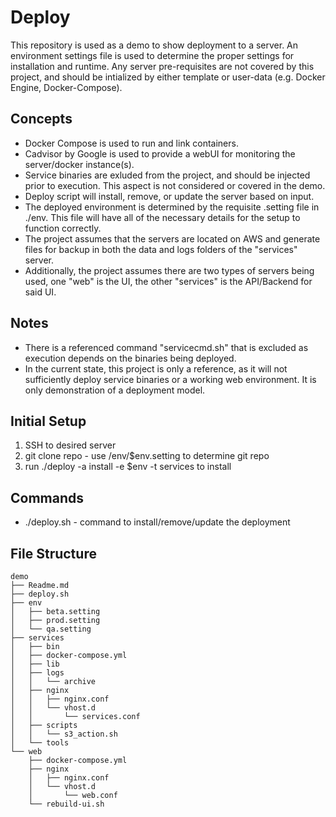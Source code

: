 # Deploy
This repository is used as a demo to show deployment to a server.
An environment settings file is used to determine the proper settings for installation and runtime.
Any server pre-requisites are not covered by this project, and should be intialized by either template or user-data (e.g. Docker Engine, Docker-Compose).

## Concepts
* Docker Compose is used to run and link containers.
 * Cadvisor by Google is used to provide a webUI for monitoring the server/docker instance(s).
* Service binaries are exluded from the project, and should be injected prior to execution. This aspect is not considered or covered in the demo.
* Deploy script will install, remove, or update the server based on input.
* The deployed environment is determined by the requisite .setting file in ./env. This file will have all of the necessary details for the setup to function correctly.
* The project assumes that the servers are located on AWS and generate files for backup in both the data and logs folders of the "services" server.
* Additionally, the project assumes there are two types of servers being used, one "web" is the UI, the other "services" is the API/Backend for said UI.

## Notes
* There is a referenced command "servicecmd.sh" that is excluded as execution depends on the binaries being deployed.
* In the current state, this project is only a reference, as it will not sufficiently deploy service binaries or a working web environment. It is only demonstration of a deployment model.

## Initial Setup
1. SSH to desired server
2. git clone repo - use /env/$env.setting to determine git repo
3. run ./deploy -a install -e $env -t services to install

## Commands
* ./deploy.sh - command to install/remove/update the deployment

## File Structure
```
demo
├── Readme.md
├── deploy.sh
├── env
│   ├── beta.setting
│   ├── prod.setting
│   └── qa.setting
├── services
│   ├── bin
│   ├── docker-compose.yml
│   ├── lib
│   ├── logs
│   │   └── archive
│   ├── nginx
│   │   ├── nginx.conf
│   │   └── vhost.d
│   │       └── services.conf
│   ├── scripts
│   │   └── s3_action.sh
│   └── tools
└── web
    ├── docker-compose.yml
    ├── nginx
    │   ├── nginx.conf
    │   └── vhost.d
    │       └── web.conf
    └── rebuild-ui.sh
```
